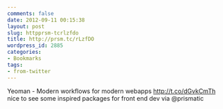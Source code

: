 ```yaml
---
comments: false
date: 2012-09-11 00:15:38
layout: post
slug: httpprsm-tcrlzfdo
title: http://prsm.tc/rLzfDO
wordpress_id: 2885
categories:
- Bookmarks
tags:
- from-twitter
---
```


Yeoman - Modern workflows for modern webapps http://t.co/dGvkCmTh  nice to see some inspired packages for front end dev  via @prismatic

